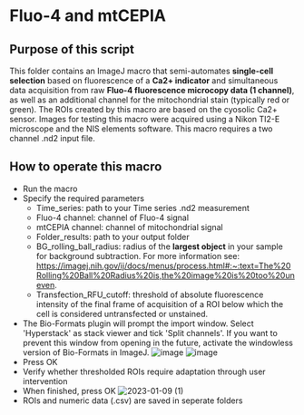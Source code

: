 # Fluo-4 and mtCEPIA

## Purpose of this script
This folder contains an ImageJ macro that semi-automates **single-cell selection** based on fluorescence of a **Ca2+ indicator** and simultaneous data acquisition from raw **Fluo-4 fluorescence microcopy data (1 channel)**, as well as an additional channel for the mitochondrial stain (typically red or green).
The ROIs created by this macro are based on the cyosolic Ca2+ sensor. Images for testing this macro were acquired using a Nikon TI2-E microscope and the NIS elements software. This macro requires a two channel .nd2 input file.

## How to operate this macro

* Run the macro
* Specify the required parameters
  * Time_series: path to your Time series .nd2 measurement
  * Fluo-4 channel: channel of Fluo-4 signal
  * mtCEPIA channel: channel of mitochondrial signal
  * Folder_results: path to your output folder
  * BG_rolling_ball_radius: radius of the **largest object** in your sample for background subtraction. For more information see: https://imagej.nih.gov/ij/docs/menus/process.html#:~:text=The%20Rolling%20Ball%20Radius%20is,the%20image%20is%20too%20uneven.
  * Transfection_RFU_cutoff: threshold of absolute fluorescence intensity of the final frame of acquisition of a ROI below which the cell is considered untransfected or unstained.
* The Bio-Formats plugin will prompt the import window. Select 'Hyperstack' as stack viewer and tick 'Split channels'. If you want to prevent this window from opening in the future, activate the windowless version of Bio-Formats in ImageJ.
![image](https://user-images.githubusercontent.com/38840043/222672367-9e25e26e-95ce-48be-aa54-545bd6a490df.png)
![image](https://user-images.githubusercontent.com/38840043/222531717-991d0687-b0c9-46a2-a841-285ec7317a2b.png)
* Press OK
* Verify whether thresholded ROIs require adaptation through user intervention
* When finished, press OK
![2023-01-09 (1)](https://user-images.githubusercontent.com/38840043/211396777-480df19a-10ad-4df0-a7d0-b0987f950fc9.png)
* ROIs and numeric data (.csv) are saved in seperate folders
